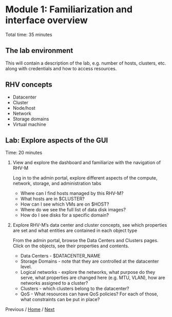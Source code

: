 # Module 1: Familiarization and interface overview

Total time: 35 minutes

## The lab environment

This will contain a description of the lab, e.g. number of hosts, clusters, etc. along with credentials and how to access resources.

## RHV concepts

* Datacenter
* Cluster
* Node/host
* Network
* Storage domains
* Virtual machine

## Lab: Explore aspects of the GUI

Time: 20 minutes

1. View and explore the dashboard and familiarize with the navigation of RHV-M
   
   Log in to the admin portal, explore different aspects of the compute, network, storage, and administration tabs
   
   * Where can I find hosts managed by this RHV-M?
   * What hosts are in $CLUSTER?
   * How can I see which VMs are on $HOST?
   * Where do we see the full list of data disk images?
   * How do I see disks for a specific domain?
   
1. Explore RHV-M’s data center and cluster concepts, see which properties are set and what entities are contained in each object type
   
   From the admin portal, browse the Data Centers and Clusters pages.  Click on the objects, see their properties and contents.
   
   * Data Centers - $DATACENTER_NAME
   * Storage Domains - note that they are controlled at the datacenter level.  
   * Logical networks - explore the networks, what purpose do they serve, what properties are changed here (e.g. MTU, VLAN), how are networks assigned to a cluster?
   * Clusters - which clusters belong to the datacenter?
   * QoS - What resources can have QoS policies?  For each of those, what constraints can be put in place?

Previous / [Home](../README.md) / [Next](../module_2/README.md)